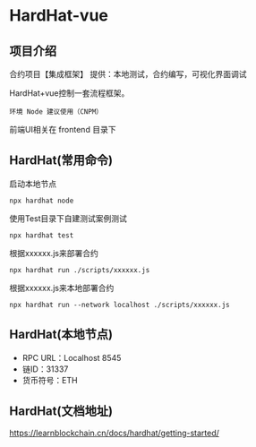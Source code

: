 # HardHat-vue

## 项目介绍

合约项目【集成框架】
提供：本地测试，合约编写，可视化界面调试

HardHat+vue控制一套流程框架。

`环境 Node 建议使用（CNPM）`

前端UI相关在 frontend 目录下

## HardHat(常用命令)
启动本地节点
```
npx hardhat node
```

使用Test目录下自建测试案例测试
```
npx hardhat test
```

根据xxxxxx.js来部署合约
```
npx hardhat run ./scripts/xxxxxx.js
```

根据xxxxxx.js来本地部署合约
```
npx hardhat run --network localhost ./scripts/xxxxxx.js
```

 ## HardHat(本地节点)
  * RPC URL：Localhost 8545
  * 链ID：31337
  * 货币符号：ETH
 
 ## HardHat(文档地址)
https://learnblockchain.cn/docs/hardhat/getting-started/